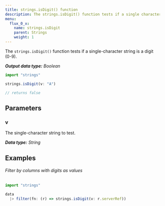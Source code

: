```yaml
---
title: strings.isDigit() function
description: The strings.isDigit() function tests if a single character string is a digit (0-9).
menu:
  flux_0_x:
    name: strings.isDigit
    parent: Strings
    weight: 1
---
```


The `strings.isDigit()` function tests if a single-character string is a digit (0-9).

_**Output data type:** Boolean_

```js
import "strings"

strings.isDigit(v: "A")

// returns false
```

## Parameters

### v
The single-character string to test.

_**Data type:** String_

## Examples

###### Filter by columns with digits as values
```js
import "strings"

data
  |> filter(fn: (r) => strings.isDigit(v: r.serverRef))
```
